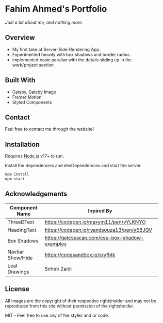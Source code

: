 # Fahim Ahmed's Portfolio

 _Just a bit about me, and nothing more._

## Overview

- My first take at Server-Side-Rendering App.
- Experimented heavily with box shadows and border radius.
- Implemented basic parallax with the details sliding up in the work/project section.

## Built With
- Gatsby, Gatsby Image
- Framer Motion
- Styled Components


## Contact

Feel free to contact me through the website!

## Installation

Requires [Node.js](https://nodejs.org/) v17+ to run.

Install the dependencies and devDependencies and start the server.

```sh
npm install
npm start
```

## Acknowledgements

| Component Name | Inpired By |
| ------ | ------ |
| ThreeDText | https://codepen.io/maxym11/pen/vYLKNYO |
| HeadingText | https://codepen.io/ryandsouza13/pen/yEBJQV |
| Box Shadows | https://getcssscan.com/css-box-shadow-examples |
| Navbar Show/Hide | https://codesandbox.io/s/yfhtk |
| Leaf Drawings | Soheb Zaidi |


## License

All images are the copyright of their respective rightsholder and may not be reproduced from this site without permission of the rightsholder.

MIT - Feel free to use any of the styles and or code. 

